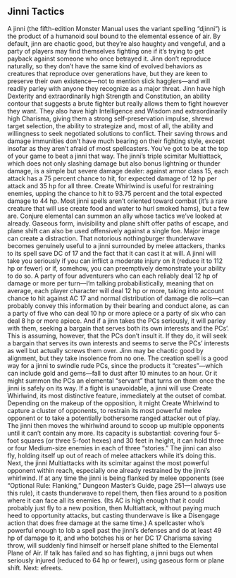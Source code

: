 ## Jinni Tactics

A jinni (the fifth-edition Monster Manual uses the variant spelling “djinni”) is the product of a humanoid soul bound to the elemental essence of air. By default, jinn are chaotic good, but they’re also haughty and vengeful, and a party of players may find themselves fighting one if it’s trying to get payback against someone who once betrayed it. Jinn don’t reproduce naturally, so they don’t have the same kind of evolved behaviors as creatures that reproduce over generations have, but they are keen to preserve their own existence—not to mention slick hagglers—and will readily parley with anyone they recognize as a major threat.
Jinn have high Dexterity and extraordinarily high Strength and Constitution, an ability contour that suggests a brute fighter but really allows them to fight however they want. They also have high Intelligence and Wisdom and extraordinarily high Charisma, giving them a strong self-preservation impulse, shrewd target selection, the ability to strategize and, most of all, the ability and willingness to seek negotiated solutions to conflict. Their saving throws and damage immunities don’t have much bearing on their fighting style, except insofar as they aren’t afraid of most spellcasters. You’ve got to be at the top of your game to beat a jinni that way.
The jinni’s triple scimitar Multiattack, which does not only slashing damage but also bonus lightning or thunder damage, is a simple but severe damage dealer: against armor class 15, each attack has a 75 percent chance to hit, for expected damage of 12 hp per attack and 35 hp for all three. Create Whirlwind is useful for restraining enemies, upping the chance to hit to 93.75 percent and the total expected damage to 44 hp.
Most jinni spells aren’t oriented toward combat (it’s a rare creature that will use create food and water to hurl smoked hams), but a few are. Conjure elemental can summon an ally whose tactics we’ve looked at already. Gaseous form, invisibility and plane shift offer paths of escape, and plane shift can also be used offensively against a single foe. Major image can create a distraction. That notorious nothingburger thunderwave becomes genuinely useful to a jinni surrounded by melee attackers, thanks to its spell save DC of 17 and the fact that it can cast it at will.
A jinni will take you seriously if you can inflict a moderate injury on it (reduce it to 112 hp or fewer) or if, somehow, you can preemptively demonstrate your ability to do so. A party of four adventurers who can each reliably deal 12 hp of damage or more per turn—I’m talking probabilistically, meaning that on average, each player character will deal 12 hp or more, taking into account chance to hit against AC 17 and normal distribution of damage die rolls—can probably convey this information by their bearing and conduct alone, as can a party of five who can deal 10 hp or more apiece or a party of six who can deal 8 hp or more apiece.
And if a jinn takes the PCs seriously, it will parley with them, seeking a bargain that serves both its own interests and the PCs’. This is assuming, however, that the PCs don’t insult it. If they do, it will seek a bargain that serves its own interests and seems to serve the PCs’ interests as well but actually screws them over. Jinn may be chaotic good by alignment, but they take insolence from no one. The creation spell is a good way for a jinni to swindle rude PCs, since the products it “creates”—which can include gold and gems—fall to dust after 10 minutes to an hour. Or it might summon the PCs an elemental “servant” that turns on them once the jinni is safely on its way.
If a fight is unavoidable, a jinni will use Create Whirlwind, its most distinctive feature, immediately at the outset of combat. Depending on the makeup of the opposition, it might Create Whirlwind to capture a cluster of opponents, to restrain its most powerful melee opponent or to take a potentially bothersome ranged attacker out of play. The jinni then moves the whirlwind around to scoop up multiple opponents until it can’t contain any more. Its capacity is substantial: covering four 5-foot squares (or three 5-foot hexes) and 30 feet in height, it can hold three or four Medium-size enemies in each of three “stories.” The jinni can also fly, holding itself up out of reach of melee attackers while it’s doing this.
Next, the jinni Multiattacks with its scimitar against the most powerful opponent within reach, especially one already restrained by the jinni’s whirlwind. If at any time the jinni is being flanked by melee opponents (see “Optional Rule: Flanking,” Dungeon Master’s Guide, page 251—I always use this rule), it casts thunderwave to repel them, then flies around to a position where it can face all its enemies. (Its AC is high enough that it could probably just fly to a new position, then Multiattack, without paying much heed to opportunity attacks, but casting thunderwave is like a Disengage action that does free damage at the same time.) A spellcaster who’s powerful enough to lob a spell past the jinni’s defenses and do at least 49 hp of damage to it, and who botches his or her DC 17 Charisma saving throw, will suddenly find himself or herself plane shifted to the Elemental Plane of Air.
If talk has failed and so has fighting, a jinni bugs out when seriously injured (reduced to 64 hp or fewer), using gaseous form or plane shift.
Next: efreets.
